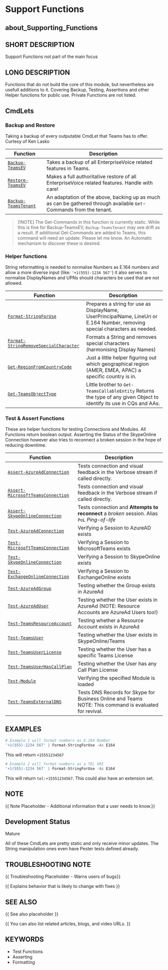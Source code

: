﻿# Support Functions

## about_Supporting_Functions

## SHORT DESCRIPTION

Support Functions not part of the main focus

## LONG DESCRIPTION

Functions that do not build the core of this module, but nevertheless are usefull additions to it. Covering Backup, Testing, Assertions and other Helper functions for public use. Private Functions are not listed.

## CmdLets

### Backup and Restore

Taking a backup of every outputable CmdLet that Teams has to offer. Curtesy of Ken Lasko

| Function                                            | Description                                                                                                         |
| --------------------------------------------------- | ------------------------------------------------------------------------------------------------------------------- |
| [`Backup-TeamsEV`](../docs/Backup-TeamsEV.md)         | Takes a backup of all EnterpriseVoice related features in Teams.                                                    |
| [`Restore-TeamsEV`](../docs/Restore-TeamsEV.md)       | Makes a full authoritative restore of all EnterpriseVoice related features. Handle with care!                       |
| [`Backup-TeamsTenant`](../docs/Backup-TeamsTenant.md) | An adaptation of the above, backing up as much as can be gathered through available `Get`-Commands from the tenant. |

> [!NOTE] The Get-Commands in this function is currently static. While this is fine for Backup-TeamsEV, `Backup-TeamsTenant` may see drift as a result. If additional Get-Commands are added to Teams, this command will need an update. Please let me know. An Automatic mechanism to discover these is desired.

### Helper functions

String reformatting is needed to normalise Numbers as E.164 numbers and allow a more diverse input (like: `'+1(555)-1234 567'`) it also serves to normalise DisplayNames and UPNs should characters be used that are not allowed.

| Function                                                                              | Description                                                                                                                  |
| ------------------------------------------------------------------------------------- | ---------------------------------------------------------------------------------------------------------------------------- |
| [`Format-StringForUse`](../docs/Format-StringForUse.md)                                 | Prepares a string for use as DisplayName, UserPrincipalName, LineUri or E.164 Number, removing special characters as needed. |
| [`Format-StringRemoveSpecialCharacter`](../docs/Format-StringRemoveSpecialCharacter.md) | Formats a String and removes special characters (harmonising Display Names)                                                  |
| [`Get-RegionFromCountryCode`](../docs/Get-RegionFromCountryCode.md)                     | Just a little helper figuring out which geographical region (AMER, EMEA, APAC) a specific country is in.                     |
| [`Get-TeamsObjectType`](../docs/Get-TeamsObjectType.md)                                 | Little brother to `Get-TeamsCallableEntity` Returns the type of any given Object to identify its use in CQs and AAs.         |

### Test & Assert Functions

These are helper functions for testing Connections and Modules. All Functions return boolean output. Asserting the Status of the SkypeOnline Connection however also tries to reconnect a broken session in the hope of reducing downtime.

| Function                                                                      | Description                                                                                                 |
| ----------------------------------------------------------------------------- | ----------------------------------------------------------------------------------------------------------- |
| [`Assert-AzureAdConnection`](../docs/Assert-AzureAdConnection.md)               | Tests connection and visual feedback in the Verbose stream if called directly.                              |
| [`Assert-MicrosoftTeamsConnection`](../docs/Assert-MicrosoftTeamsConnection.md) | Tests connection and visual feedback in the Verbose stream if called directly.                              |
| [`Assert-SkypeOnlineConnection`](../docs/Assert-SkypeOnlineConnection.md)       | Tests connection and **Attempts to reconnect** a *broken* session. Alias `PoL` *Ping-of-life*               |
| [`Test-AzureAdConnection`](../docs/Test-AzureAdConnection.md)                   | Verifying a Session to AzureAD exists                                                                       |
| [`Test-MicrosoftTeamsConnection`](../docs/Test-MicrosoftTeamsConnection.md)     | Verifying a Session to MicrosoftTeams exists                                                                |
| [`Test-SkypeOnlineConnection`](../docs/Test-SkypeOnlineConnection.md)           | Verifying a Session to SkypeOnline exists                                                                   |
| [`Test-ExchangeOnlineConnection`](../docs/Test-ExchangeOnlineConnection.md)     | Verifying a Session to ExchangeOnline exists                                                                |
| [`Test-AzureAdGroup`](../docs/Test-AzureAdGroup.md)                             | Testing whether the Group exists in AzureAd                                                                 |
| [`Test-AzureAdUser`](../docs/Test-AzureAdUser.md)                               | Testing whether the User exists in AzureAd (NOTE: Resource Accounts are AzureAd Users too!)                 |
| [`Test-TeamsResourceAccount`](../docs/Test-TeamsResourceAccount.md)             | Testing whether a Resource Account exists in AzureAd                                                        |
| [`Test-TeamsUser`](../docs/Test-TeamsUser.md)                                   | Testing whether the User exists in SkypeOnline/Teams                                                        |
| [`Test-TeamsUserLicense`](../docs/Test-TeamsUserLicense.md)                     | Testing whether the User has a specific Teams License                                                       |
| [`Test-TeamsUserHasCallPlan`](../docs/Test-TeamsUserHasCallPlan.md)             | Testing whether the User has any Call Plan License                                                          |
| [`Test-Module`](../docs/Test-Module.md)                                         | Verifying the specified Module is loaded                                                                    |
| [`Test-TeamsExternalDNS`](../docs/Test-TeamsExternalDNS.md)                     | Tests DNS Records for Skype for Business Online and Teams<br />NOTE: This command is evaluated for revival. |

## EXAMPLES

```powershell
# Example 1 will format numbers as E.164 Number
'+1(555)-1234 567' | Format-StringForUse -As E164
```

This will return `+15551234567`

```powershell
# Example 2 will format numbers as a TEL URI
'+1(555)-1234 567' | Format-StringForUse -As E164
```

This will return `tel:+15551234567`. This could also have an extension set.

## NOTE

{{ Note Placeholder - Additional information that a user needs to know.}}

## Development Status

Mature

All of these CmdLets are pretty static and only receive minor updates. The String manipulation ones even have Pester tests defined already.

## TROUBLESHOOTING NOTE

{{ Troubleshooting Placeholder - Warns users of bugs}}

{{ Explains behavior that is likely to change with fixes }}

## SEE ALSO

{{ See also placeholder }}

{{ You can also list related articles, blogs, and video URLs. }}

## KEYWORDS

- Test Functions
- Asserting
- Formatting
